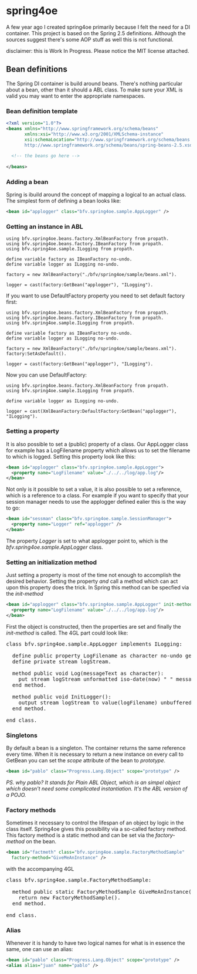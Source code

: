 spring4oe
=========

A few year ago I created spring4oe primarily because I felt the need for a DI container. This project is based on the Spring 2.5 definitions.
Although the sources suggest there's some AOP stuff as well this is not functional.

disclaimer: this is Work In Progress. Please notice the MIT license attached.


Bean definitions
----------------

The Spring DI container is build around beans. There's nothing particular about a bean, other than it should a ABL class.
To make sure your XML is valid you may want to enter the appropriate namespaces.

### Bean definition template
```xml
<?xml version="1.0"?>
<beans xmlns="http://www.springframework.org/schema/beans"
       xmlns:xsi="http://www.w3.org/2001/XMLSchema-instance"
       xsi:schemaLocation="http://www.springframework.org/schema/beans 
       http://www.springframework.org/schema/beans/spring-beans-2.5.xsd">
  
  <!-- the beans go here -->
         
</beans>
```
### Adding a bean
Spring is ibuild around the concept of mapping a logical to an actual class. The simplest form of defining a bean looks like:
```xml
<bean id="applogger" class="bfv.spring4oe.sample.AppLogger" />
```
### Getting an  instance in ABL
```
using bfv.spring4oe.beans.factory.XmlBeanFactory from propath.
using bfv.spring4oe.beans.factory.IBeanFactory from propath.
using bfv.spring4oe.sample.ILogging from propath.

define variable factory as IBeanFactory no-undo.
define variable logger as ILogging no-undo.

factory = new XmlBeanFactory("./bfv/spring4oe/sample/beans.xml").

logger = cast(factory:GetBean("applogger"), "ILogging").
```
If you want to use DefaultFactory property you need to set default factory first:
```
using bfv.spring4oe.beans.factory.XmlBeanFactory from propath.
using bfv.spring4oe.beans.factory.IBeanFactory from propath.
using bfv.spring4oe.sample.ILogging from propath.

define variable factory as IBeanFactory no-undo.
define variable logger as ILogging no-undo.

factory = new XmlBeanFactory("./bfv/spring4oe/sample/beans.xml").
factory:SetAsDefault().

logger = cast(factory:GetBean("applogger"), "ILogging").
```
Now you can use DefaultFactory:
```
using bfv.spring4oe.beans.factory.XmlBeanFactory from propath.
using bfv.spring4oe.sample.ILogging from propath.

define variable logger as ILogging no-undo.

logger = cast(XmlBeanFactory:DefaultFactory:GetBean("applogger"), "ILogging").
```

### Setting a property
It is also possible to set a (public) property of a class. Our AppLogger class for example has a LogFilename property which allows us to set the filename to which is logged. Setting this property look like this:
```xml
<bean id="applogger" class="bfv.spring4oe.sample.AppLogger">
  <property name="LogFilename" value="./../../log/app.log"/>
</bean>
```
Not only is it possible to set a value, it is also possible to set a reference, which is a reference to a class. For example if you want to specify that your session manager needs to use the applogger defined ealier this is the way to go:
```xml
<bean id="sessman" class="bfv.spring4oe.sample.SessionManager">
  <property name="Logger" ref="applogger" />
</bean>
```
The property *Logger* is set to what applogger point to, which is the *bfv.spring4oe.sample.AppLogger* class.
### Setting an initialization method
Just setting a property is most of the time not enough to accomplish the desired behavior. Setting the property *and* call a method which can act upon this property does the trick. In Spring this method can be specfied via the *init-method*
```xml
<bean id="applogger" class="bfv.spring4oe.sample.AppLogger" init-method="InitLogger">
  <property name="LogFilename" value="./../../log/app.log"/>
</bean>
```
First the object is constructed, then the properties are set and finally the *init-method* is called.
The 4GL part could look like:
<pre>
class bfv.spring4oe.sample.AppLogger implements ILogging: 
  
  define public property LogFilename as character no-undo get. set. 
  define private stream logStream.
  
  method public void Log(messageText as character):       
    put stream logStream unformatted iso-date(now) " " messageText skip.      
  end method.
 
  method public void InitLogger():
    output stream logStream to value(logFilename) unbuffered.   
  end method.
  
end class.
</pre>
### Singletons
By default a bean is a singleton. The container returns the same reference every time. When it is necessary to return a new instance on every call to GetBean you can set the *scope* attribute of the bean to *prototype*.
```xml
<bean id="pablo" class="Progress.Lang.Object" scope="prototype" />
```
*PS. why pablo? It stands for Plain ABL Object, which is an simpel object which doesn't need some complicated instantiation. It's the ABL version of a POJO.*

### Factory methods
Sometimes it necessary to control the lifespan of an object by logic in the class itself. Spring4oe gives this possibility via a so-called factory method. This factory method is a static method and can be set via the *factory-method* on the bean.
```xml
<bean id="factmeth" class="bfv.spring4oe.sample.FactoryMethodSample" 
  factory-method="GiveMeAnInstance" />
```
with the accompanying 4GL
<pre>
class bfv.spring4oe.sample.FactoryMethodSample: 
  
  method public static FactoryMethodSample GiveMeAnInstance():
    return new FactoryMethodSample().
  end method. 
  
end class.
</pre>

### Alias
Whenever it is handy to have two logical names for what is in essence the same, one can use an alias:
```xml
<bean id="pablo" class="Progress.Lang.Object" scope="prototype" />
<alias alias="juan" name="pablo" />
```
